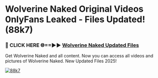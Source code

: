 # Wolverine Naked Original Videos 0nlyFans Leaked - Files Updated! (88k7)

<h3>🔴 CLICK HERE 🌐==►► <a href="https://tinyurl.com/yckcrads" rel="nofollow">Wolverine Naked Updated Files</a></h3>

Get Wolverine Naked and all content. Now you can access all videos and pictures of Wolverine Naked. New Updated Files 2025!

[![88k7](https://i.imgur.com/hpKpOFt.gif)](https://tinyurl.com/yckcrads)

